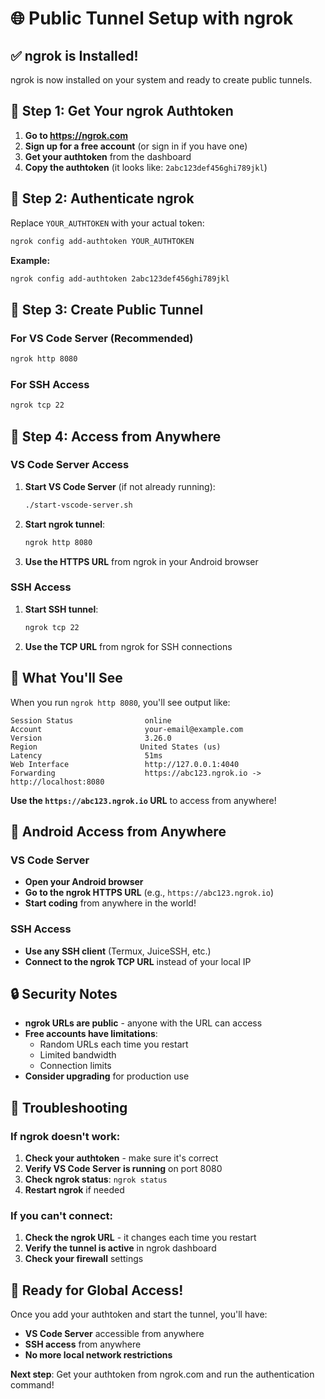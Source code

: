 # 🌐 Public Tunnel Setup with ngrok

## ✅ ngrok is Installed!

ngrok is now installed on your system and ready to create public tunnels.

## 🔑 Step 1: Get Your ngrok Authtoken

1. **Go to https://ngrok.com**
2. **Sign up for a free account** (or sign in if you have one)
3. **Get your authtoken** from the dashboard
4. **Copy the authtoken** (it looks like: `2abc123def456ghi789jkl`)

## 🔐 Step 2: Authenticate ngrok

Replace `YOUR_AUTHTOKEN` with your actual token:

```bash
ngrok config add-authtoken YOUR_AUTHTOKEN
```

**Example:**
```bash
ngrok config add-authtoken 2abc123def456ghi789jkl
```

## 🚀 Step 3: Create Public Tunnel

### For VS Code Server (Recommended)
```bash
ngrok http 8080
```

### For SSH Access
```bash
ngrok tcp 22
```

## 📱 Step 4: Access from Anywhere

### VS Code Server Access
1. **Start VS Code Server** (if not already running):
   ```bash
   ./start-vscode-server.sh
   ```

2. **Start ngrok tunnel**:
   ```bash
   ngrok http 8080
   ```

3. **Use the HTTPS URL** from ngrok in your Android browser

### SSH Access
1. **Start SSH tunnel**:
   ```bash
   ngrok tcp 22
   ```

2. **Use the TCP URL** from ngrok for SSH connections

## 🎯 What You'll See

When you run `ngrok http 8080`, you'll see output like:

```
Session Status                online
Account                       your-email@example.com
Version                       3.26.0
Region                       United States (us)
Latency                       51ms
Web Interface                 http://127.0.0.1:4040
Forwarding                    https://abc123.ngrok.io -> http://localhost:8080
```

**Use the `https://abc123.ngrok.io` URL** to access from anywhere!

## 📱 Android Access from Anywhere

### VS Code Server
- **Open your Android browser**
- **Go to the ngrok HTTPS URL** (e.g., `https://abc123.ngrok.io`)
- **Start coding** from anywhere in the world!

### SSH Access
- **Use any SSH client** (Termux, JuiceSSH, etc.)
- **Connect to the ngrok TCP URL** instead of your local IP

## 🔒 Security Notes

- **ngrok URLs are public** - anyone with the URL can access
- **Free accounts have limitations**:
  - Random URLs each time you restart
  - Limited bandwidth
  - Connection limits
- **Consider upgrading** for production use

## 🚨 Troubleshooting

### If ngrok doesn't work:
1. **Check your authtoken** - make sure it's correct
2. **Verify VS Code Server is running** on port 8080
3. **Check ngrok status**: `ngrok status`
4. **Restart ngrok** if needed

### If you can't connect:
1. **Check the ngrok URL** - it changes each time you restart
2. **Verify the tunnel is active** in ngrok dashboard
3. **Check your firewall** settings

## 🎉 Ready for Global Access!

Once you add your authtoken and start the tunnel, you'll have:
- **VS Code Server** accessible from anywhere
- **SSH access** from anywhere
- **No more local network restrictions**

**Next step**: Get your authtoken from ngrok.com and run the authentication command!
